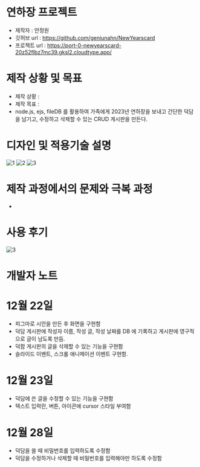 # 연하장 프로젝트
- 제작자 : 안정원
- 깃허브 url : https://github.com/geniunahn/NewYearscard
- 프로젝트 url : https://port-0-newyearscard-20z52flbz7mc39.gksl2.cloudtype.app/

# 제작 상황 및 목표
- 제작 상황 : 
- 제작 목표 :
- node.js, ejs, fileDB 를 활용하여 가족에게 2023년 연하장을 보내고 간단한 덕담을 남기고, 수정하고 삭제할 수 있는 CRUD 게시판을 만든다. 

# 디자인 및 적용기술 설명

![1](https://user-images.githubusercontent.com/106502672/209252433-cbc5260c-9383-4af2-ba6f-8486d7a87e40.jpg)
![2](https://user-images.githubusercontent.com/106502672/210083842-b7fd3e06-74b7-441d-85d1-2e211137b535.jpg)
![3](https://user-images.githubusercontent.com/106502672/210083422-ba83834a-ee4d-49c0-9a73-366a52ddd5a0.jpg)

# 제작 과정에서의 문제와 극복 과정
-

# 사용 후기

![3](https://user-images.githubusercontent.com/106502672/209252447-21c01205-a285-4777-b511-54295c695c0c.jpg)

# 개발자 노트
# 12월 22일
- 피그마로 시안을 만든 후 화면을 구현함
- 덕담 게시판에 작성자 이름, 작성 글, 작성 날짜를 DB 에 기록하고 게시판에 영구적으로 글이 남도록 만듬. 
- 덕팜 게시판의 글을 삭제할 수 있는 기능을 구현함
- 슬라이드 이벤트, 스크롤 애니메이션 이벤트 구현함.

# 12월 23일
- 덕담에 쓴 글을 수정할 수 있는 기능을 구현함
- 텍스트 입력란, 버튼, 아이콘에 cursor 스타일 부여함

# 12월 28일
- 덕담을 쓸 때 비밀번호를 입력하도록 수정함
- 덕담을 수정하거나 삭제할 때 비밀번호를 입력해야만 하도록 수정함



